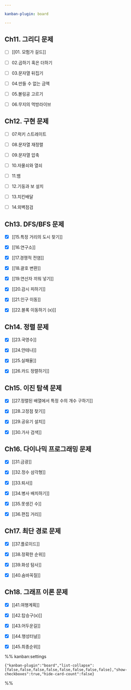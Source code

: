 ```yaml
---

kanban-plugin: board

---
```


## Ch11. 그리디 문제

- [ ] [[01. 모험가 길드]]
- [ ] 02.곱하기 혹은 더하기
- [ ] 03.문자열 뒤집기
- [ ] 04.만들 수 없는 금액
- [ ] 05.볼링공 고르기
- [ ] 06.무지의 먹방라이브


## Ch12. 구현 문제

- [ ] 07.럭키 스트레이트
- [ ] 08.문자열 재정렬
- [ ] 09.문자열 압축
- [ ] 10.자물쇠와 열쇠
- [ ] 11.뱀
- [ ] 12.기둥과 보 설치
- [ ] 13.치킨배달
- [ ] 14.외벽점검


## Ch13. DFS/BFS 문제

- [x] [[15.특정 거리의 도시 찾기]]
- [x] [[16.연구소]]
- [x] [[17.경쟁적 전염]]
- [x] [[18.괄호 변환]]
- [x] [[19.연산자 끼워 넣기]]
- [x] [[20.감시 피하기]]
- [x] [[21.인구 이동]]
- [x] [[22.블록 이동하기 (x)]]


## Ch14. 정렬 문제

- [x] [[23.국영수]]
- [x] [[24.안테나]]
- [x] [[25.실패율]]
- [x] [[26.카드 정렬하기]]


## Ch15. 이진 탐색 문제

- [x] [[27.정렬된 배열에서 특정 수의 개수 구하기]]
- [x] [[28.고정점 찾기]]
- [x] [[29.공유기 설치]]
- [x] [[30.가사 검색]]


## Ch16. 다이나믹 프로그래밍 문제

- [x] [[31.금광]]
- [x] [[32.정수 삼각형]]
- [x] [[33.퇴사]]
- [x] [[34.병사 배치하기]]
- [x] [[35.못생긴 수]]
- [x] [[36.편집 거리]]


## Ch17. 최단 경로 문제

- [x] [[37.플로이드]]
- [x] [[38.정확한 순위]]
- [x] [[39.화성 탐사]]
- [x] [[40.숨바꼭질]]


## Ch18. 그래프 이론 문제

- [x] [[41.여행계획]]
- [x] [[42.탑승구(x)]]
- [x] [[43.어두운길]]
- [x] [[44.행성터널]]
- [x] [[45.최종순위]]




%% kanban:settings
```
{"kanban-plugin":"board","list-collapse":[false,false,false,false,false,false,false,false],"show-checkboxes":true,"hide-card-count":false}
```
%%